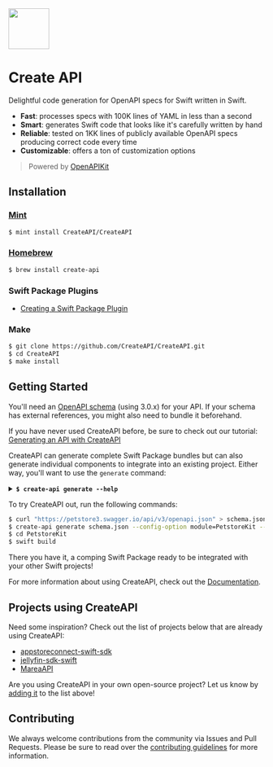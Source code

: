 <img width="80px" src="https://user-images.githubusercontent.com/1567433/146774765-4671c989-62c3-4418-8bdb-2773d7a26067.png">

# Create API

Delightful code generation for OpenAPI specs for Swift written in Swift.

- **Fast**: processes specs with 100K lines of YAML in less than a second
- **Smart**: generates Swift code that looks like it's carefully written by hand
- **Reliable**: tested on 1KK lines of publicly available OpenAPI specs producing correct code every time
- **Customizable**: offers a ton of customization options

> Powered by [OpenAPIKit](https://github.com/mattpolzin/OpenAPIKit)

## Installation

### [Mint](https://github.com/yonaskolb/Mint)

```bash
$ mint install CreateAPI/CreateAPI
```

### [Homebrew](https://formulae.brew.sh/formula/create-api)

```bash
$ brew install create-api
```

### Swift Package Plugins

- [Creating a Swift Package Plugin](./Docs/SwiftPackagePlugins.md)

### Make

```bash
$ git clone https://github.com/CreateAPI/CreateAPI.git
$ cd CreateAPI
$ make install
```

## Getting Started

You'll need an [OpenAPI schema](https://swagger.io/specification/) (using 3.0.x) for your API. If your schema has external references, you might also need to bundle it beforehand.

If you have never used CreateAPI before, be sure to check out our tutorial: [Generating an API with CreateAPI](./Docs/Tutorial.md)

CreateAPI can generate complete Swift Package bundles but can also generate individual components to integrate into an existing project. Either way, you'll want to use the `generate` command:

<details>
<summary><b><code>$ create-api generate --help</code></b></summary>

```
USAGE: create-api generate <input> [--output <output>] [--config <config>] [--config-option <config-option> ...] [--verbose] [--strict] [--allow-errors] [--clean] [--watch] [--single-threaded] [--measure]

ARGUMENTS:
  <input>                 The path to the OpenAPI spec in either JSON or YAML format

OPTIONS:
  --output <output>       The directory where generated outputs are written (default: CreateAPI)
  --config <config>       The path to the generator configuration. (default: .create-api.yaml)
  --config-option <config-option>
                          Option overrides to be applied when generating.

        In scenarios where you need to customize behaviour when invoking the generator, use this option to
        specify individual overrides. For example:

        --config-option "module=MyAPIKit"
        --config-option "entities.filenameTemplate=%0DTO.swift"

        You can specify multiple --config-option arguments and the value of each one must match the
        'keyPath=value' format above where keyPath is a dot separated path to the option and value is the
        yaml/json representation of the option.

  -v, --verbose           Enables verbose log messages
  --strict                Treats warnings as errors and fails generation
  --allow-errors          Ignore errors that occur during generation and continue if possible
  -c, --clean             Removes the output directory before writing generated outputs
  --watch                 Monitor changes to both the spec and the configuration file and automatically
                          regenerate outputs
  --single-threaded       Disables parallelization
  --measure               Measure performance of individual operations and log timings
  --version               Show the version.
  -h, --help              Show help information.
```

</details>

To try CreateAPI out, run the following commands:

```bash
$ curl "https://petstore3.swagger.io/api/v3/openapi.json" > schema.json
$ create-api generate schema.json --config-option module=PetstoreKit --output PetstoreKit
$ cd PetstoreKit
$ swift build
```

There you have it, a comping Swift Package ready to be integrated with your other Swift projects!

For more information about using CreateAPI, check out the [Documentation](./Docs/).

## Projects using CreateAPI

Need some inspiration? Check out the list of projects below that are already using CreateAPI:

- [appstoreconnect-swift-sdk](https://github.com/AvdLee/appstoreconnect-swift-sdk)
- [jellyfin-sdk-swift](https://github.com/jellyfin/jellyfin-sdk-swift)
- [MareaAPI](https://github.com/bouwman/MareaAPI)

Are you using CreateAPI in your own open-source project? Let us know by [adding it](https://github.com/CreateAPI/CreateAPI/edit/main/README.md) to the list above!

## Contributing

We always welcome contributions from the community via Issues and Pull Requests. Please be sure to read over the [contributing guidelines](./CONTRIBUTING.md) for more information.
